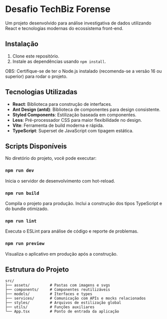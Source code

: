 # Desafio TechBiz Forense

Um projeto desenvolvido para análise investigativa de dados utilizando React e tecnologias modernas do ecossistema front-end.

## Instalação

1. Clone este repositório.
2. Instale as dependências usando `npm install`.

OBS: Certifique-se de ter o Node.js instalado (recomenda-se a versão 16 ou superior) para rodar o projeto.

## Tecnologias Utilizadas

- **React**: Biblioteca para construção de interfaces.
- **Ant Design (antd)**: Biblioteca de componentes para design consistente.
- **Styled Components**: Estilização baseada em componentes.
- **Less**: Pré-processador CSS para maior flexibilidade no design.
- **Vite**: Ferramenta de build moderna e rápida.
- **TypeScript**: Superset de JavaScript com tipagem estática.

## Scripts Disponíveis

No diretório do projeto, você pode executar:

### `npm run dev`

Inicia o servidor de desenvolvimento com hot-reload.

### `npm run build`

Compila o projeto para produção. Inclui a construção dos tipos TypeScript e do bundle otimizado.

### `npm run lint`

Executa o ESLint para análise de código e reporte de problemas.

### `npm run preview`

Visualiza o aplicativo em produção após a construção.

## Estrutura do Projeto

```plaintext
src/
├── assets/         # Pastas com imagens e svgs
├── components/     # Componentes reutilizáveis
├── models/         # Iterfaces e types
├── services/       # Comunicação com APIs e mocks relacionados
├── styles/         # Arquivos de estilização global
├── utils/          # Funções auxiliares
└── App.tsx         # Ponto de entrada da aplicação
```